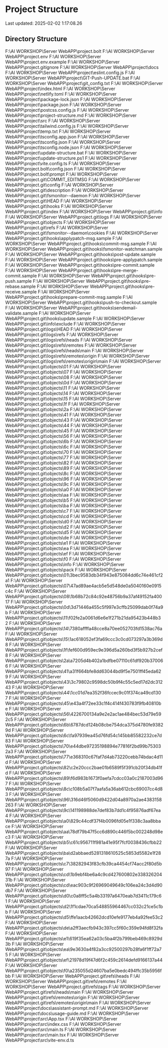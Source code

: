 # Project Structure 
Last updated: 2025-02-02  1:17:08.26 
 
## Directory Structure 
F:\AI WORKSHOP\Server WebAPP\project\.bolt 
F:\AI WORKSHOP\Server WebAPP\project\.env 
F:\AI WORKSHOP\Server WebAPP\project\.env.example 
F:\AI WORKSHOP\Server WebAPP\project\.gitignore 
F:\AI WORKSHOP\Server WebAPP\project\docs 
F:\AI WORKSHOP\Server WebAPP\project\eslint.config.js 
F:\AI WORKSHOP\Server WebAPP\project\GIT-Push-UPDATE.bat 
F:\AI WORKSHOP\Server WebAPP\project\git_config.txt 
F:\AI WORKSHOP\Server WebAPP\project\index.html 
F:\AI WORKSHOP\Server WebAPP\project\netlify.toml 
F:\AI WORKSHOP\Server WebAPP\project\package-lock.json 
F:\AI WORKSHOP\Server WebAPP\project\package.json 
F:\AI WORKSHOP\Server WebAPP\project\postcss.config.js 
F:\AI WORKSHOP\Server WebAPP\project\project-structure.md 
F:\AI WORKSHOP\Server WebAPP\project\src 
F:\AI WORKSHOP\Server WebAPP\project\tailwind.config.js 
F:\AI WORKSHOP\Server WebAPP\project\temp.txt 
F:\AI WORKSHOP\Server WebAPP\project\tsconfig.app.json 
F:\AI WORKSHOP\Server WebAPP\project\tsconfig.json 
F:\AI WORKSHOP\Server WebAPP\project\tsconfig.node.json 
F:\AI WORKSHOP\Server WebAPP\project\update-structure.bat 
F:\AI WORKSHOP\Server WebAPP\project\update-structure.ps1 
F:\AI WORKSHOP\Server WebAPP\project\vite.config.ts 
F:\AI WORKSHOP\Server WebAPP\project\.bolt\config.json 
F:\AI WORKSHOP\Server WebAPP\project\.bolt\prompt 
F:\AI WORKSHOP\Server WebAPP\project\.git\COMMIT_EDITMSG 
F:\AI WORKSHOP\Server WebAPP\project\.git\config 
F:\AI WORKSHOP\Server WebAPP\project\.git\description 
F:\AI WORKSHOP\Server WebAPP\project\.git\fsmonitor--daemon 
F:\AI WORKSHOP\Server WebAPP\project\.git\HEAD 
F:\AI WORKSHOP\Server WebAPP\project\.git\hooks 
F:\AI WORKSHOP\Server WebAPP\project\.git\index 
F:\AI WORKSHOP\Server WebAPP\project\.git\info 
F:\AI WORKSHOP\Server WebAPP\project\.git\logs 
F:\AI WORKSHOP\Server WebAPP\project\.git\objects 
F:\AI WORKSHOP\Server WebAPP\project\.git\refs 
F:\AI WORKSHOP\Server WebAPP\project\.git\fsmonitor--daemon\cookies 
F:\AI WORKSHOP\Server WebAPP\project\.git\hooks\applypatch-msg.sample 
F:\AI WORKSHOP\Server WebAPP\project\.git\hooks\commit-msg.sample 
F:\AI WORKSHOP\Server WebAPP\project\.git\hooks\fsmonitor-watchman.sample 
F:\AI WORKSHOP\Server WebAPP\project\.git\hooks\post-update.sample 
F:\AI WORKSHOP\Server WebAPP\project\.git\hooks\pre-applypatch.sample 
F:\AI WORKSHOP\Server WebAPP\project\.git\hooks\pre-commit.sample 
F:\AI WORKSHOP\Server WebAPP\project\.git\hooks\pre-merge-commit.sample 
F:\AI WORKSHOP\Server WebAPP\project\.git\hooks\pre-push.sample 
F:\AI WORKSHOP\Server WebAPP\project\.git\hooks\pre-rebase.sample 
F:\AI WORKSHOP\Server WebAPP\project\.git\hooks\pre-receive.sample 
F:\AI WORKSHOP\Server WebAPP\project\.git\hooks\prepare-commit-msg.sample 
F:\AI WORKSHOP\Server WebAPP\project\.git\hooks\push-to-checkout.sample 
F:\AI WORKSHOP\Server WebAPP\project\.git\hooks\sendemail-validate.sample 
F:\AI WORKSHOP\Server WebAPP\project\.git\hooks\update.sample 
F:\AI WORKSHOP\Server WebAPP\project\.git\info\exclude 
F:\AI WORKSHOP\Server WebAPP\project\.git\logs\HEAD 
F:\AI WORKSHOP\Server WebAPP\project\.git\logs\refs 
F:\AI WORKSHOP\Server WebAPP\project\.git\logs\refs\heads 
F:\AI WORKSHOP\Server WebAPP\project\.git\logs\refs\remotes 
F:\AI WORKSHOP\Server WebAPP\project\.git\logs\refs\heads\main 
F:\AI WORKSHOP\Server WebAPP\project\.git\logs\refs\remotes\origin 
F:\AI WORKSHOP\Server WebAPP\project\.git\logs\refs\remotes\origin\main 
F:\AI WORKSHOP\Server WebAPP\project\.git\objects\01 
F:\AI WORKSHOP\Server WebAPP\project\.git\objects\07 
F:\AI WORKSHOP\Server WebAPP\project\.git\objects\08 
F:\AI WORKSHOP\Server WebAPP\project\.git\objects\0d 
F:\AI WORKSHOP\Server WebAPP\project\.git\objects\11 
F:\AI WORKSHOP\Server WebAPP\project\.git\objects\14 
F:\AI WORKSHOP\Server WebAPP\project\.git\objects\15 
F:\AI WORKSHOP\Server WebAPP\project\.git\objects\1f 
F:\AI WORKSHOP\Server WebAPP\project\.git\objects\2a 
F:\AI WORKSHOP\Server WebAPP\project\.git\objects\41 
F:\AI WORKSHOP\Server WebAPP\project\.git\objects\43 
F:\AI WORKSHOP\Server WebAPP\project\.git\objects\44 
F:\AI WORKSHOP\Server WebAPP\project\.git\objects\45 
F:\AI WORKSHOP\Server WebAPP\project\.git\objects\56 
F:\AI WORKSHOP\Server WebAPP\project\.git\objects\6b 
F:\AI WORKSHOP\Server WebAPP\project\.git\objects\6c 
F:\AI WORKSHOP\Server WebAPP\project\.git\objects\70 
F:\AI WORKSHOP\Server WebAPP\project\.git\objects\77 
F:\AI WORKSHOP\Server WebAPP\project\.git\objects\82 
F:\AI WORKSHOP\Server WebAPP\project\.git\objects\89 
F:\AI WORKSHOP\Server WebAPP\project\.git\objects\8c 
F:\AI WORKSHOP\Server WebAPP\project\.git\objects\96 
F:\AI WORKSHOP\Server WebAPP\project\.git\objects\9c 
F:\AI WORKSHOP\Server WebAPP\project\.git\objects\a0 
F:\AI WORKSHOP\Server WebAPP\project\.git\objects\aa 
F:\AI WORKSHOP\Server WebAPP\project\.git\objects\b5 
F:\AI WORKSHOP\Server WebAPP\project\.git\objects\ba 
F:\AI WORKSHOP\Server WebAPP\project\.git\objects\c7 
F:\AI WORKSHOP\Server WebAPP\project\.git\objects\cd 
F:\AI WORKSHOP\Server WebAPP\project\.git\objects\d0 
F:\AI WORKSHOP\Server WebAPP\project\.git\objects\d2 
F:\AI WORKSHOP\Server WebAPP\project\.git\objects\d5 
F:\AI WORKSHOP\Server WebAPP\project\.git\objects\de 
F:\AI WORKSHOP\Server WebAPP\project\.git\objects\e1 
F:\AI WORKSHOP\Server WebAPP\project\.git\objects\ea 
F:\AI WORKSHOP\Server WebAPP\project\.git\objects\ef 
F:\AI WORKSHOP\Server WebAPP\project\.git\objects\f0 
F:\AI WORKSHOP\Server WebAPP\project\.git\objects\info 
F:\AI WORKSHOP\Server WebAPP\project\.git\objects\pack 
F:\AI WORKSHOP\Server WebAPP\project\.git\objects\01\3bec9583db34f943e875084dd6c74e461cf2a1 
F:\AI WORKSHOP\Server WebAPP\project\.git\objects\07\47ad89ae4acb5e5d548de0a5040160e0915c4c 
F:\AI WORKSHOP\Server WebAPP\project\.git\objects\08\1b68b72c84c92e48756b9a37af49152fa40017 
F:\AI WORKSHOP\Server WebAPP\project\.git\objects\0d\3d71446a455c5f997e3cffb25099dab0f74a9b 
F:\AI WORKSHOP\Server WebAPP\project\.git\objects\11\f02fe2a0061d6e6e1f271b21da95423b448b32 
F:\AI WORKSHOP\Server WebAPP\project\.git\objects\14\7380affffa48cce8a70ee052703fd1538ac76a 
F:\AI WORKSHOP\Server WebAPP\project\.git\objects\15\1ac618052ef3fa69ccc3c0cd073297a3b369d8 
F:\AI WORKSHOP\Server WebAPP\project\.git\objects\1f\fef600d959ec9e396d5a260bd3f5b927b2cef8 
F:\AI WORKSHOP\Server WebAPP\project\.git\objects\2a\a7205d4b402a1bdfbe07110c61df920b370066 
F:\AI WORKSHOP\Server WebAPP\project\.git\objects\41\a31f664bfe8dd63044bd9f5e7501ff45eda629 
F:\AI WORKSHOP\Server WebAPP\project\.git\objects\43\3c79802c9598dc50b9f4c55c5ed17d2dc31243 
F:\AI WORKSHOP\Server WebAPP\project\.git\objects\44\1cc01d7ea352f36fccec9c01f374ca49cd1307 
F:\AI WORKSHOP\Server WebAPP\project\.git\objects\45\e43a4f72ee33c1f4c414f430783f9fb40810be 
F:\AI WORKSHOP\Server WebAPP\project\.git\objects\56\4226700134a9e2e2ac1ae484bec53d79e592c5 
F:\AI WORKSHOP\Server WebAPP\project\.git\objects\6b\6787dcd124b08cbe754dca375d4780fe93829d 
F:\AI WORKSHOP\Server WebAPP\project\.git\objects\6c\fa97939ea45d76fd54c145bb85582232ce7d83 
F:\AI WORKSHOP\Server WebAPP\project\.git\objects\70\e44dbe97235198894e77816f2bd99b753032a3 
F:\AI WORKSHOP\Server WebAPP\project\.git\objects\77\e368310c67faf7d4ab73220cebb74bdac4d11d 
F:\AI WORKSHOP\Server WebAPP\project\.git\objects\82\c2e20ccc2bae01b6589f5f391cb20f34db41fd 
F:\AI WORKSHOP\Server WebAPP\project\.git\objects\89\f6d983b1673f0aefa7cdcc03a0c2187003d967 
F:\AI WORKSHOP\Server WebAPP\project\.git\objects\8c\c108b5a07f7aafa5a36ab612cbc69007cc4d83 
F:\AI WORKSHOP\Server WebAPP\project\.git\objects\96\316d46f5060d9422d04a8970a2ae4383158263 
F:\AI WORKSHOP\Server WebAPP\project\.git\objects\9c\141198988de7def83b7dd1c4f95876adf67ea4 
F:\AI WORKSHOP\Server WebAPP\project\.git\objects\a0\829c44cdf37f4b0096fd05e1f338c3aa8bbace 
F:\AI WORKSHOP\Server WebAPP\project\.git\objects\aa\78df79b47f5cc6d890c446f5bc002248d98ec3 
F:\AI WORKSHOP\Server WebAPP\project\.git\objects\b5\c61c956711f981a41e95f7fcf0038436cfbb22 
F:\AI WORKSHOP\Server WebAPP\project\.git\objects\ba\d2abbaed5281318610525c5853d5582e1f287a 
F:\AI WORKSHOP\Server WebAPP\project\.git\objects\c7\38282943f83cfb39ca4454cf74acc2f80d5b97 
F:\AI WORKSHOP\Server WebAPP\project\.git\objects\cd\1b9ebf4be6a4c9cd427600802e33832620431b 
F:\AI WORKSHOP\Server WebAPP\project\.git\objects\cd\eac903c9f26969049649c106ea24c3d4d90db7 
F:\AI WORKSHOP\Server WebAPP\project\.git\objects\d0\c0a8ff5c5a4b33197a6470eab7d3411c179c61 
F:\AI WORKSHOP\Server WebAPP\project\.git\objects\d2\1f1cdae70ca548855964467cc032c21ce5c1bb 
F:\AI WORKSHOP\Server WebAPP\project\.git\objects\d5\ffe1aacb42662dcd10efe9177eb4a92fee53c2 
F:\AI WORKSHOP\Server WebAPP\project\.git\objects\de\a2ff3aecfb943c397cc5f60c359e94fd8f32fa 
F:\AI WORKSHOP\Server WebAPP\project\.git\objects\e1\619f35ea62a03c5ba4f2b799beb469c8929d3b 
F:\AI WORKSHOP\Server WebAPP\project\.git\objects\ea\9e3630a4f82a3cc92500297b28fa6f1ff72a75 
F:\AI WORKSHOP\Server WebAPP\project\.git\objects\ef\21978d19f47d6f2c459c2614defd9166137a44 
F:\AI WORKSHOP\Server WebAPP\project\.git\objects\f0\a235055d24607ba5e0bedc494ffc35b5956fbb 
F:\AI WORKSHOP\Server WebAPP\project\.git\refs\heads 
F:\AI WORKSHOP\Server WebAPP\project\.git\refs\remotes 
F:\AI WORKSHOP\Server WebAPP\project\.git\refs\tags 
F:\AI WORKSHOP\Server WebAPP\project\.git\refs\heads\main 
F:\AI WORKSHOP\Server WebAPP\project\.git\refs\remotes\origin 
F:\AI WORKSHOP\Server WebAPP\project\.git\refs\remotes\origin\main 
F:\AI WORKSHOP\Server WebAPP\project\docs\assistant-prompt.md 
F:\AI WORKSHOP\Server WebAPP\project\docs\usage-guide.md 
F:\AI WORKSHOP\Server WebAPP\project\src\App.tsx 
F:\AI WORKSHOP\Server WebAPP\project\src\index.css 
F:\AI WORKSHOP\Server WebAPP\project\src\main.ts 
F:\AI WORKSHOP\Server WebAPP\project\src\main.tsx 
F:\AI WORKSHOP\Server WebAPP\project\src\vite-env.d.ts 
